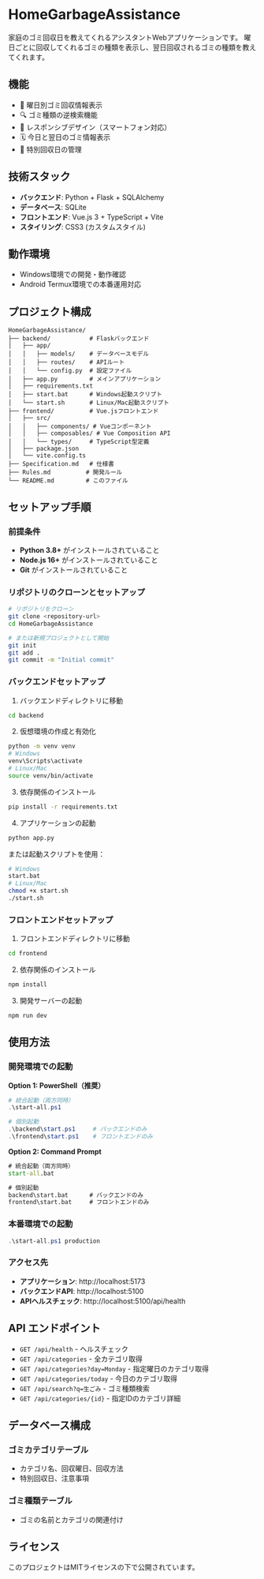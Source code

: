 # HomeGarbageAssistance

家庭のゴミ回収日を教えてくれるアシスタントWebアプリケーションです。
曜日ごとに回収してくれるゴミの種類を表示し、翌日回収されるゴミの種類を教えてくれます。

## 機能

- 📅 曜日別ゴミ回収情報表示
- 🔍 ゴミ種類の逆検索機能
- 📱 レスポンシブデザイン（スマートフォン対応）
- 🗓️ 今日と翌日のゴミ情報表示
- 📝 特別回収日の管理

## 技術スタック

- **バックエンド**: Python + Flask + SQLAlchemy
- **データベース**: SQLite
- **フロントエンド**: Vue.js 3 + TypeScript + Vite
- **スタイリング**: CSS3 (カスタムスタイル)

## 動作環境

- Windows環境での開発・動作確認
- Android Termux環境での本番運用対応

## プロジェクト構成

```
HomeGarbageAssistance/
├── backend/           # Flaskバックエンド
│   ├── app/
│   │   ├── models/    # データベースモデル
│   │   ├── routes/    # APIルート
│   │   └── config.py  # 設定ファイル
│   ├── app.py         # メインアプリケーション
│   ├── requirements.txt
│   ├── start.bat      # Windows起動スクリプト
│   └── start.sh       # Linux/Mac起動スクリプト
├── frontend/          # Vue.jsフロントエンド
│   ├── src/
│   │   ├── components/ # Vueコンポーネント
│   │   ├── composables/ # Vue Composition API
│   │   └── types/     # TypeScript型定義
│   ├── package.json
│   └── vite.config.ts
├── Specification.md   # 仕様書
├── Rules.md          # 開発ルール
└── README.md         # このファイル
```

## セットアップ手順

### 前提条件
- **Python 3.8+** がインストールされていること
- **Node.js 16+** がインストールされていること
- **Git** がインストールされていること

### リポジトリのクローンとセットアップ

```bash
# リポジトリをクローン
git clone <repository-url>
cd HomeGarbageAssistance

# または新規プロジェクトとして開始
git init
git add .
git commit -m "Initial commit"
```

### バックエンドセットアップ

1. バックエンドディレクトリに移動
```bash
cd backend
```

2. 仮想環境の作成と有効化
```bash
python -m venv venv
# Windows
venv\Scripts\activate
# Linux/Mac
source venv/bin/activate
```

3. 依存関係のインストール
```bash
pip install -r requirements.txt
```

4. アプリケーションの起動
```bash
python app.py
```

または起動スクリプトを使用：
```bash
# Windows
start.bat
# Linux/Mac
chmod +x start.sh
./start.sh
```

### フロントエンドセットアップ

1. フロントエンドディレクトリに移動
```bash
cd frontend
```

2. 依存関係のインストール
```bash
npm install
```

3. 開発サーバーの起動
```bash
npm run dev
```

## 使用方法

### 開発環境での起動

**Option 1: PowerShell（推奨）**
```powershell
# 統合起動（両方同時）
.\start-all.ps1

# 個別起動
.\backend\start.ps1     # バックエンドのみ
.\frontend\start.ps1    # フロントエンドのみ
```

**Option 2: Command Prompt**
```cmd
# 統合起動（両方同時）
start-all.bat

# 個別起動
backend\start.bat      # バックエンドのみ
frontend\start.bat     # フロントエンドのみ
```

### 本番環境での起動
```powershell
.\start-all.ps1 production
```

### アクセス先
- **アプリケーション**: http://localhost:5173
- **バックエンドAPI**: http://localhost:5100
- **APIヘルスチェック**: http://localhost:5100/api/health

## API エンドポイント

- `GET /api/health` - ヘルスチェック
- `GET /api/categories` - 全カテゴリ取得
- `GET /api/categories?day=Monday` - 指定曜日のカテゴリ取得
- `GET /api/categories/today` - 今日のカテゴリ取得
- `GET /api/search?q=生ごみ` - ゴミ種類検索
- `GET /api/categories/{id}` - 指定IDのカテゴリ詳細

## データベース構成

### ゴミカテゴリテーブル
- カテゴリ名、回収曜日、回収方法
- 特別回収日、注意事項

### ゴミ種類テーブル
- ゴミの名前とカテゴリの関連付け

## ライセンス

このプロジェクトはMITライセンスの下で公開されています。
